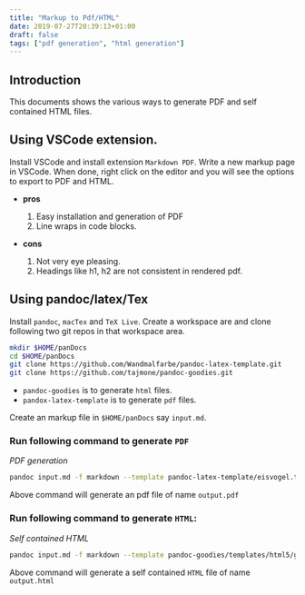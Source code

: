 ```yaml
---
title: "Markup to Pdf/HTML"
date: 2019-07-27T20:39:13+01:00
draft: false
tags: ["pdf generation", "html generation"]
---
```


## Introduction
This documents shows the various ways to generate PDF and self contained HTML files. 

## Using VSCode extension.
Install VSCode and install extension `Markdown PDF`. Write a new markup page in VSCode. When done, right click on the editor and you will see the options to export to PDF and HTML.

* **pros**
    1. Easy installation and generation of PDF
    2. Line wraps in code blocks.


* **cons**
    1. Not very eye pleasing.
    2. Headings like h1, h2 are not consistent in rendered pdf.

## Using pandoc/latex/Tex
Install `pandoc`, `macTex` and `TeX Live`. Create a workspace are and clone following two git repos in that workspace area.
```bash
mkdir $HOME/panDocs
cd $HOME/panDocs
git clone https://github.com/Wandmalfarbe/pandoc-latex-template.git
git clone https://github.com/tajmone/pandoc-goodies.git
```
* `pandoc-goodies` is to generate `html` files.
* `pandox-latex-template` is to generate `pdf` files.

Create an markup file in `$HOME/panDocs` say `input.md`.

### Run following command to generate `PDF`
_PDF generation_
```bash
pandoc input.md -f markdown --template pandoc-latex-template/eisvogel.tex --listings -o output.pdf --highlight-style pygments  -V lang=en-GB -V listings-disable-line-numbers=true --toc --toc-depth 6
```
Above command will generate an pdf file of name `output.pdf`

### Run following command to generate `HTML`:
_Self contained HTML_
```bash
pandoc input.md -f markdown --template pandoc-goodies/templates/html5/github/GitHub.html5 --self-contained --toc --toc-depth=6 -o output.html
```
Above command will generate a self contained `HTML` file of name `output.html`